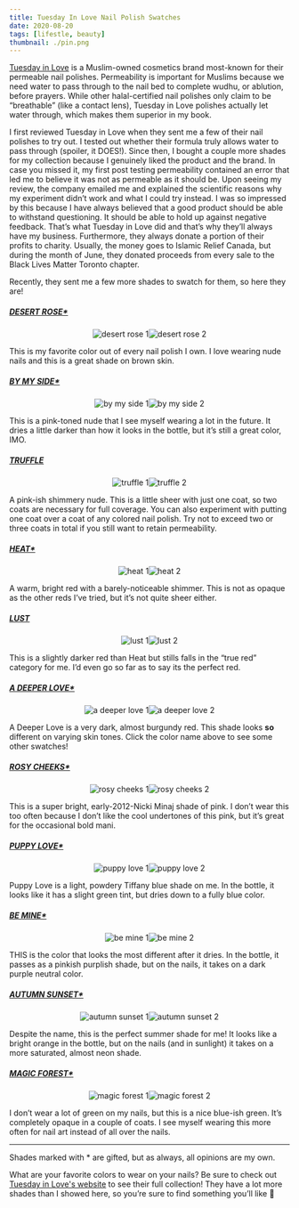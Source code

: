 ```yaml
---
title: Tuesday In Love Nail Polish Swatches
date: 2020-08-20
tags: [lifestle, beauty]
thumbnail: ./pin.png
---
```

[Tuesday in Love](https://www.tuesdayinlove.com/) is a Muslim-owned cosmetics brand most-known for their permeable nail polishes. Permeability is important for Muslims because we need water to pass through to the nail bed to complete wudhu, or ablution, before prayers. While other halal-certified nail polishes only claim to be “breathable” (like a contact lens), Tuesday in Love polishes actually let water through, which makes them superior in my book.

I first reviewed Tuesday in Love when they sent me a few of their nail polishes to try out. I tested out whether their formula truly allows water to pass through (spoiler, it DOES!). Since then, I bought a couple more shades for my collection because I genuinely liked the product and the brand. In case you missed it, my first post testing permeability contained an error that led me to believe it was not as permeable as it should be. Upon seeing my review, the company emailed me and explained the scientific reasons why my experiment didn’t work and what I could try instead. I was so impressed by this because I have always believed that a good product should be able to withstand questioning. It should be able to hold up against negative feedback. That’s what Tuesday in Love did and that’s why they’ll always have my business. Furthermore, they always donate a portion of their profits to charity. Usually, the money goes to Islamic Relief Canada, but during the month of June, they donated proceeds from every sale to the Black Lives Matter Toronto chapter. 

Recently, they sent me a few more shades to swatch for them, so here they are!

##### [DESERT ROSE*](https://www.tuesdayinlove.com/collections/pinks/products/desert-rose)

<div class="swatches">
    <img src="https://res.cloudinary.com/rshahid/image/upload/v1609646749/gatsby-blog-post-pics/desert_rose_1-768x1024_kuqgwu.png" alt="desert rose 1">
    <img src="https://res.cloudinary.com/rshahid/image/upload/v1609646756/gatsby-blog-post-pics/desert_rose_2-768x1024_am0nbp.png" alt="desert rose 2">
</div>

This is my favorite color out of every nail polish I own. I love wearing nude nails and this is a great shade on brown skin. 

##### [BY MY SIDE*](https://www.tuesdayinlove.com/collections/pinks/products/by-my-side-1?lshst=collection)

<div class="swatches">
    <img src="https://res.cloudinary.com/rshahid/image/upload/v1609646823/gatsby-blog-post-pics/by_my_side_2-768x576_gy4mcn.png" alt="by my side 1">
    <img src="https://res.cloudinary.com/rshahid/image/upload/v1609646832/gatsby-blog-post-pics/by_my_side_1-e1594715764712_aftndo.png" alt="by my side 2">
</div>

This is a pink-toned nude that I see myself wearing a lot in the future. It dries a little darker than how it looks in the bottle, but it’s still a great color, IMO. 

##### [TRUFFLE](https://www.tuesdayinlove.com/collections/pinks/products/truffle?lshst=collection)

<div class="swatches">
    <img src="https://res.cloudinary.com/rshahid/image/upload/v1609646891/gatsby-blog-post-pics/truffle_1-768x802_ek342w.png" alt="truffle 1">
    <img src="https://res.cloudinary.com/rshahid/image/upload/v1609646902/gatsby-blog-post-pics/truffle_2-768x959_f38owe.png" alt="truffle 2">
</div>

A pink-ish shimmery nude. This is a little sheer with just one coat, so two coats are necessary for full coverage. You can also experiment with putting one coat over a coat of any colored nail polish. Try not to exceed two or three coats in total if you still want to retain permeability. 

##### [HEAT*](https://www.tuesdayinlove.com/collections/reds/products/heat)

<div class="swatches">
    <img src="https://res.cloudinary.com/rshahid/image/upload/v1609646946/gatsby-blog-post-pics/heat_2-768x576_nc02dy.png" alt="heat 1">
    <img src="https://res.cloudinary.com/rshahid/image/upload/v1609646959/gatsby-blog-post-pics/heat_1-768x1024_r2tgee.png" alt="heat 2">
</div>

A warm, bright red with a barely-noticeable shimmer. This is not as opaque as the other reds I’ve tried, but it’s not quite sheer either.

##### [LUST](https://www.tuesdayinlove.com/collections/reds/products/lust)

<div class="swatches">
    <img src="https://res.cloudinary.com/rshahid/image/upload/v1609646996/gatsby-blog-post-pics/lust_1-768x1024_lebbgc.png" alt="lust 1">
    <img src="https://res.cloudinary.com/rshahid/image/upload/v1609647012/gatsby-blog-post-pics/lust_2-768x1024_mhvo00.png" alt="lust 2">
</div>

This is a slightly darker red than Heat but stills falls in the “true red” category for me. I’d even go so far as to say its the perfect red.

##### [A DEEPER LOVE*](https://www.tuesdayinlove.com/collections/reds/products/a-deeper-love)

<div class="swatches">
    <img src="https://res.cloudinary.com/rshahid/image/upload/v1609647077/gatsby-blog-post-pics/a_deeper_love_2-768x738_hisykn.png" alt="a deeper love 1">
    <img src="https://res.cloudinary.com/rshahid/image/upload/v1609647060/gatsby-blog-post-pics/a_deeper_love_1-768x1024_a6ymvv.png" alt="a deeper love 2">
</div>

A Deeper Love is a very dark, almost burgundy red. This shade looks **so** different on varying skin tones. Click the color name above to see some other swatches!

##### [ROSY CHEEKS*](https://www.tuesdayinlove.com/collections/pinks-1/products/rosy-cheeks?lshst=collection)

<div class="swatches">
    <img src="https://res.cloudinary.com/rshahid/image/upload/v1609647140/gatsby-blog-post-pics/rosy_cheeks_2-768x1024_glxsg3.png" alt="rosy cheeks 1">
    <img src="https://res.cloudinary.com/rshahid/image/upload/v1609647159/gatsby-blog-post-pics/rosy_cheeks_4-768x576_twd24g.png" alt="rosy cheeks 2">
</div>

This is a super bright, early-2012-Nicki Minaj shade of pink. I don’t wear this too often because I don’t like the cool undertones of this pink, but it’s great for the occasional bold mani.

##### [PUPPY LOVE*](https://www.tuesdayinlove.com/collections/blues/products/puppy-love)

<div class="swatches">
    <img src="https://res.cloudinary.com/rshahid/image/upload/v1609647191/gatsby-blog-post-pics/puppy_love_2-768x576_aeluaf.png" alt="puppy love 1">
    <img src="https://res.cloudinary.com/rshahid/image/upload/v1609647212/gatsby-blog-post-pics/puppy_love_1-768x1024_t2vutf.png" alt="puppy love 2">
</div>

Puppy Love is a light, powdery Tiffany blue shade on me. In the bottle, it looks like it has a slight green tint, but dries down to a fully blue color.

##### [BE MINE*](https://www.tuesdayinlove.com/collections/purples/products/be-mine)

<div class="swatches">
    <img src="https://res.cloudinary.com/rshahid/image/upload/v1609647238/gatsby-blog-post-pics/be_mine_1-768x1024_vwmmps.png" alt="be mine 1">
    <img src="https://res.cloudinary.com/rshahid/image/upload/v1609647261/gatsby-blog-post-pics/be_mine_2-768x1024_rl1zpr.png" alt="be mine 2">
</div>

THIS is the color that looks the most different after it dries. In the bottle, it passes as a pinkish purplish shade, but on the nails, it takes on a dark purple neutral color. 

##### [AUTUMN SUNSET*](https://www.tuesdayinlove.com/collections/yellows-oranges/products/autumn-sunset)

<div class="swatches">
    <img src="https://res.cloudinary.com/rshahid/image/upload/v1609647299/gatsby-blog-post-pics/autumn_sunset_3-768x576_fz2gns.png" alt="autumn sunset 1">
    <img src="https://res.cloudinary.com/rshahid/image/upload/v1609647324/gatsby-blog-post-pics/autumn_sunset_2-768x1024_ydf1t0.png" alt="autumn sunset 2">
</div>

Despite the name, this is the perfect summer shade for me! It looks like a bright orange in the bottle, but on the nails (and in sunlight) it takes on a more saturated, almost neon shade. 

##### [MAGIC FOREST*](https://www.tuesdayinlove.com/collections/greens/products/magic-forest)

<div class="swatches">
    <img src="https://res.cloudinary.com/rshahid/image/upload/v1609647350/gatsby-blog-post-pics/magic_forest_2-768x576_s0gbgi.png" alt="magic forest 1">
    <img src="https://res.cloudinary.com/rshahid/image/upload/v1609647377/gatsby-blog-post-pics/magic_forest_1-768x1024_nevvji.png" alt="magic forest 2">
</div>

I don’t wear a lot of green on my nails, but this is a nice blue-ish green. It’s completely opaque in a couple of coats. I see myself wearing this more often for nail art instead of all over the nails. 
___
Shades marked with * are gifted, but as always, all opinions are my own. 

What are your favorite colors to wear on your nails? Be sure to check out [Tuesday in Love's website](https://www.tuesdayinlove.com/) to see their full collection! They have a lot more shades than I showed here, so you’re sure to find something you’ll like 🙂

<style rel="stylesheet" type="text/css">
    .swatches {
        display: flex;
        justify-content: center;
    }
    .swatches img {
        max-width: 50%;
        object-fit: cover;
    }
</style>